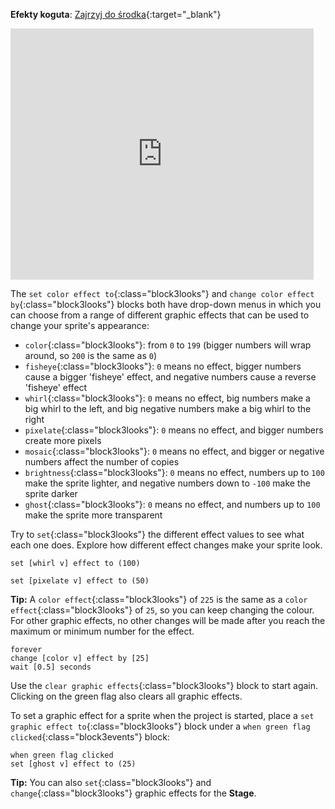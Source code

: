 **Efekty koguta**: [Zajrzyj do środka](https://scratch.mit.edu/projects/435730522/editor){:target="_blank"}

<div class="scratch-preview">
  <iframe allowtransparency="true" width="485" height="402" src="https://scratch.mit.edu/projects/embed/435730522/?autostart=false" frameborder="0"></iframe>
</div>

The `set color effect to`{:class="block3looks"} and `change color effect by`{:class="block3looks"} blocks both have drop-down menus in which you can choose from a range of different graphic effects that can be used to change your sprite's appearance:

+ `color`{:class="block3looks"}: from `0` to `199` (bigger numbers will wrap around, so `200` is the same as `0`)
+ `fisheye`{:class="block3looks"}: `0` means no effect, bigger numbers cause a bigger 'fisheye' effect, and negative numbers cause a reverse 'fisheye' effect
+ `whirl`{:class="block3looks"}: `0` means no effect, big numbers make a big whirl to the left, and big negative numbers make a big whirl to the right
+ `pixelate`{:class="block3looks"}: `0` means no effect, and bigger numbers create more pixels
+ `mosaic`{:class="block3looks"}: `0` means no effect, and bigger or negative numbers affect the number of copies
+ `brightness`{:class="block3looks"}: `0` means no effect, numbers up to `100` make the sprite lighter, and negative numbers down to `-100` make the sprite darker
+ `ghost`{:class="block3looks"}: `0` means no effect, and numbers up to `100` make the sprite more transparent

Try to `set`{:class="block3looks"} the different effect values to see what each one does. Explore how different effect changes make your sprite look.

```blocks3
set [whirl v] effect to (100)

set [pixelate v] effect to (50)
```

**Tip:** A `color effect`{:class="block3looks"} of `225` is the same as a `color effect`{:class="block3looks"} of `25`, so you can keep changing the colour. For other graphic effects, no other changes will be made after you reach the maximum or minimum number for the effect.

```blocks3
forever
change [color v] effect by [25]
wait [0.5] seconds
```

Use the `clear graphic effects`{:class="block3looks"} block to start again. Clicking on the green flag also clears all graphic effects.

To set a graphic effect for a sprite when the project is started, place a `set graphic effect to`{:class="block3looks"} block under a `when green flag clicked`{:class="block3events"} block:

```blocks3
when green flag clicked
set [ghost v] effect to (25)
```

**Tip:** You can also `set`{:class="block3looks"} and `change`{:class="block3looks"} graphic effects for the **Stage**.
